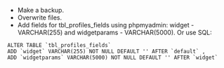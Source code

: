   * Make a backup.
  * Overwrite files.
  * Add fields for tbl\_profiles\_fields using phpmyadmin: widget - VARCHAR(255) and widgetparams - VARCHAR(5000). Or use SQL:
```
ALTER TABLE `tbl_profiles_fields`
ADD `widget` VARCHAR(255) NOT NULL DEFAULT '' AFTER `default` ,
ADD `widgetparams` VARCHAR(5000) NOT NULL DEFAULT '' AFTER `widget` 
```